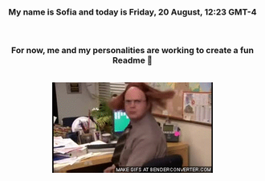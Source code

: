 


<div align="center">
<h3 >My name is Sofia and today is Friday, 20 August, 12:23 GMT-4</h3><br>
<h3 >For now, me and my personalities are working to create a fun Readme 👋
</h3><br>
<img src='img/dwight.gif' alt='working...'/>
</div>
